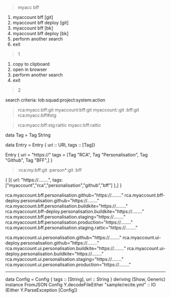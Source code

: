 > myacc bff

 1. myaccount bff [git]
 2. myaccount bff deploy [git]
 3. myaccount bff [bk]
 4. myaccount bff deploy [bk]
 5. perform another search
 6. exit


> 1

1. copy to clipboard
2. open in browser
3. perform another search
4. exit

> 2

search criteria:
lob:squad:project:system:action
> rca:myacc:bff:git
> myaccount:bff:git
> myaccount::git
> :bff:git
> rca:myacc:bff#stg

> rca:myacc:bff:stg:rattic
> myacc:bff:rattic


 data Tag = Tag String

data Entry = Entry { uri :: URI, tags :: [Tag]}

Entry {
    uri = "https://"
    tags = [Tag "RCA", Tag "Personalisation", Tag "Github", Tag "BFF",]
}

> :rca:*my*:bff:git
> :person*:git
> :bff

{
    [{
        url: "https://........",
        tags: ["myaccount","rca","personalisation","github","bff"]
    },]
}

rca.myaccount.bff.personalisation.github="https://........"
rca.myaccount.bff-deploy.personalisation.github="https://........"
rca.myaccount.bff.personalisation.buildkite="https://........"
rca.myaccount.bff-deploy.personalisation.buildkite="https://........"
rca.myaccount.bff.personalisation.staging="https://........"
rca.myaccount.bff.personalisation.production="https://........"
rca.myaccount.bff.personalisation.staging.rattic="https://........"

rca.myaccount.ui.personalisation.github="https://........"
rca.myaccount.ui-deploy.personalisation.github="https://........"
rca.myaccount.ui.personalisation.buildkite="https://........"
rca.myaccount.ui-deploy.personalisation.buildkite="https://........"
rca.myaccount.ui.personalisation.staging="https://........"
rca.myaccount.ui.personalisation.production="https://........"

--------------------
data Config = Config { tags :: [String], uri :: String } deriving (Show, Generic)
instance FromJSON Config
Y.decodeFileEither "sample/recite.yml" :: IO (Either Y.ParseException [Config])